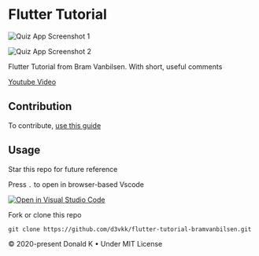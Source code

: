 # Flutter Tutorial

![Quiz App Screenshot 1](https://github.com/d3vkk/flutter-tutorial-bramvanbilsen/blob/master/quizapp1.png)

![Quiz App Screenshot 2](https://github.com/d3vkk/flutter-tutorial-bramvanbilsen/blob/master/quizapp2.png)

Flutter Tutorial from Bram Vanbilsen. With short, useful comments

[Youtube Video](https://www.youtube.com/watch?v=jBBl1tYkUnE)

## Contribution

To contribute, [use this guide](https://github.com/d3vkk/open-source/blob/master/CONTRIBUTING.md)

## Usage

Star this repo for future reference

Press `.` to open in browser-based Vscode

[![Open in Visual Studio Code](https://open.vscode.dev/badges/open-in-vscode.svg)](https://open.vscode.dev/d3vkk/flutter-tutorial-bramvanbilsen)

Fork or clone this repo
```
git clone https://github.com/d3vkk/flutter-tutorial-bramvanbilsen.git
```

© 2020-present Donald K • Under MIT License
